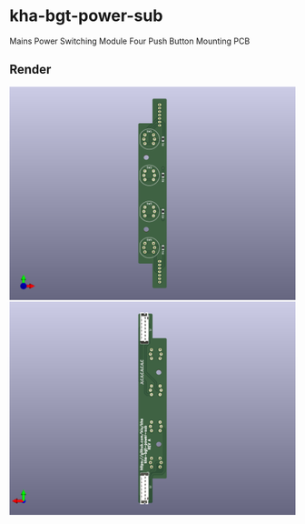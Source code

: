 # kha-bgt-power-sub

Mains Power Switching Module Four Push Button Mounting PCB

## Render

<img src="kha-bgt-power-sub-render-front.png" width="800"/>

<img src="kha-bgt-power-sub-render-back.png" width="800"/>
